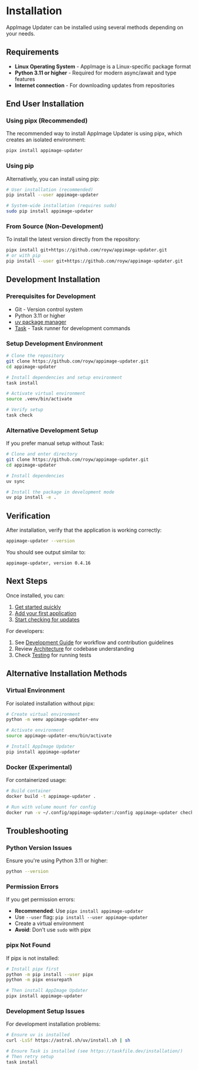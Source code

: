 # Installation

AppImage Updater can be installed using several methods depending on your needs.

## Requirements

- **Linux Operating System** - AppImage is a Linux-specific package format
- **Python 3.11 or higher** - Required for modern async/await and type features
- **Internet connection** - For downloading updates from repositories

## End User Installation

### Using pipx (Recommended)

The recommended way to install AppImage Updater is using pipx, which creates an isolated environment:

```bash
pipx install appimage-updater
```

### Using pip

Alternatively, you can install using pip:

```bash
# User installation (recommended)
pip install --user appimage-updater

# System-wide installation (requires sudo)
sudo pip install appimage-updater
```

### From Source (Non-Development)

To install the latest version directly from the repository:

```bash
pipx install git+https://github.com/royw/appimage-updater.git
# or with pip
pip install --user git+https://github.com/royw/appimage-updater.git
```

## Development Installation

### Prerequisites for Development

- Git - Version control system
- Python 3.11 or higher
- [uv package manager](https://docs.astral.sh/uv/getting-started/installation/)
- [Task](https://taskfile.dev/installation/) - Task runner for development commands

### Setup Development Environment

```bash
# Clone the repository
git clone https://github.com/royw/appimage-updater.git
cd appimage-updater

# Install dependencies and setup environment
task install

# Activate virtual environment
source .venv/bin/activate

# Verify setup
task check
```

### Alternative Development Setup

If you prefer manual setup without Task:

```bash
# Clone and enter directory
git clone https://github.com/royw/appimage-updater.git
cd appimage-updater

# Install dependencies
uv sync

# Install the package in development mode
uv pip install -e .
```

## Verification

After installation, verify that the application is working correctly:

```bash
appimage-updater --version
```

You should see output similar to:

```text
appimage-updater, version 0.4.16
```

## Next Steps

Once installed, you can:

1. [Get started quickly](getting-started.md#quick-start)
1. [Add your first application](getting-started.md#adding-applications)
1. [Start checking for updates](getting-started.md#checking-updates)

For developers:

1. See [Development Guide](development.md) for workflow and contribution guidelines
1. Review [Architecture](architecture.md) for codebase understanding
1. Check [Testing](testing.md) for running tests

## Alternative Installation Methods

### Virtual Environment

For isolated installation without pipx:

```bash
# Create virtual environment
python -m venv appimage-updater-env

# Activate environment
source appimage-updater-env/bin/activate

# Install AppImage Updater
pip install appimage-updater
```

### Docker (Experimental)

For containerized usage:

```bash
# Build container
docker build -t appimage-updater .

# Run with volume mount for config
docker run -v ~/.config/appimage-updater:/config appimage-updater check
```

## Troubleshooting

### Python Version Issues

Ensure you're using Python 3.11 or higher:

```bash
python --version
```

### Permission Errors

If you get permission errors:

- **Recommended**: Use `pipx install appimage-updater`
- Use `--user` flag: `pip install --user appimage-updater`
- Create a virtual environment
- **Avoid**: Don't use `sudo` with pipx

### pipx Not Found

If pipx is not installed:

```bash
# Install pipx first
python -m pip install --user pipx
python -m pipx ensurepath

# Then install AppImage Updater
pipx install appimage-updater
```

### Development Setup Issues

For development installation problems:

```bash
# Ensure uv is installed
curl -LsSf https://astral.sh/uv/install.sh | sh

# Ensure Task is installed (see https://taskfile.dev/installation/)
# Then retry setup
task install
```
